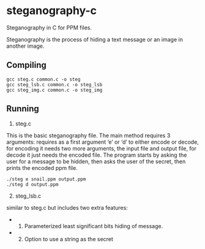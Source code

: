# steganography-c

Steganography in C for PPM files.

Steganography is the process of hiding a text message or an image in another image.

## Compiling

```
gcc steg.c common.c -o steg
gcc steg_lsb.c common.c -o steg_lsb
gcc steg_img.c common.c -o steg_img
```

## Running

1. steg.c

This is the basic steganography file.  The main method requires 3 arguments: requires as a first argument ‘e’ or ‘d’ to either encode or decode, for encoding it needs two more arguments, the input file and output file, for decode it just needs the encoded file. The program starts by asking the user for a message to be hidden, then asks the user of the secret, then prints the encoded ppm file.

```
./steg e snail.ppm output.ppm
./steg d output.ppm
```

2. steg_lsb.c


similar to steg.c but includes two extra features:
 * 1) Parameterized least significant bits hiding of message.
 * 2) Option to use a string as the secret




